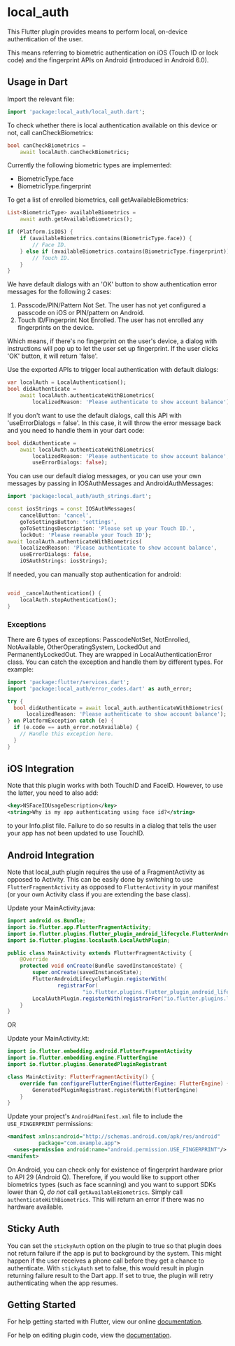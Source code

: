 # local_auth

This Flutter plugin provides means to perform local, on-device authentication of
the user.

This means referring to biometric authentication on iOS (Touch ID or lock code)
and the fingerprint APIs on Android (introduced in Android 6.0).

## Usage in Dart

Import the relevant file:

```dart
import 'package:local_auth/local_auth.dart';
```

To check whether there is local authentication available on this device or not, call canCheckBiometrics:

```dart
bool canCheckBiometrics =
    await localAuth.canCheckBiometrics;
```

Currently the following biometric types are implemented:

* BiometricType.face
* BiometricType.fingerprint

To get a list of enrolled biometrics, call getAvailableBiometrics:

```dart
List<BiometricType> availableBiometrics =
    await auth.getAvailableBiometrics();

if (Platform.isIOS) {
    if (availableBiometrics.contains(BiometricType.face)) {
        // Face ID.
    } else if (availableBiometrics.contains(BiometricType.fingerprint)) {
        // Touch ID.
    }
}
```

We have default dialogs with an 'OK' button to show authentication error
messages for the following 2 cases:

1.  Passcode/PIN/Pattern Not Set. The user has not yet configured a passcode on
    iOS or PIN/pattern on Android.
2.  Touch ID/Fingerprint Not Enrolled. The user has not enrolled any
    fingerprints on the device.

Which means, if there's no fingerprint on the user's device, a dialog with
instructions will pop up to let the user set up fingerprint. If the user clicks
'OK' button, it will return 'false'.

Use the exported APIs to trigger local authentication with default dialogs:

```dart
var localAuth = LocalAuthentication();
bool didAuthenticate =
    await localAuth.authenticateWithBiometrics(
        localizedReason: 'Please authenticate to show account balance');
```

If you don't want to use the default dialogs, call this API with
'useErrorDialogs = false'. In this case, it will throw the error message back
and you need to handle them in your dart code:

```dart
bool didAuthenticate =
    await localAuth.authenticateWithBiometrics(
        localizedReason: 'Please authenticate to show account balance',
        useErrorDialogs: false);
```

You can use our default dialog messages, or you can use your own messages by
passing in IOSAuthMessages and AndroidAuthMessages:

```dart
import 'package:local_auth/auth_strings.dart';

const iosStrings = const IOSAuthMessages(
    cancelButton: 'cancel',
    goToSettingsButton: 'settings',
    goToSettingsDescription: 'Please set up your Touch ID.',
    lockOut: 'Please reenable your Touch ID');
await localAuth.authenticateWithBiometrics(
    localizedReason: 'Please authenticate to show account balance',
    useErrorDialogs: false,
    iOSAuthStrings: iosStrings);

```

If needed, you can manually stop authentication for android:

```dart

void _cancelAuthentication() {
    localAuth.stopAuthentication();
}

```

### Exceptions

There are 6 types of exceptions: PasscodeNotSet, NotEnrolled, NotAvailable, OtherOperatingSystem, LockedOut and PermanentlyLockedOut.
They are wrapped in LocalAuthenticationError class. You can
catch the exception and handle them by different types. For example:

```dart
import 'package:flutter/services.dart';
import 'package:local_auth/error_codes.dart' as auth_error;

try {
  bool didAuthenticate = await local_auth.authenticateWithBiometrics(
      localizedReason: 'Please authenticate to show account balance');
} on PlatformException catch (e) {
  if (e.code == auth_error.notAvailable) {
    // Handle this exception here.
  }
}
```

## iOS Integration

Note that this plugin works with both TouchID and FaceID. However, to use the latter,
you need to also add:

```xml
<key>NSFaceIDUsageDescription</key>
<string>Why is my app authenticating using face id?</string>
```

to your Info.plist file. Failure to do so results in a dialog that tells the user your
app has not been updated to use TouchID.


## Android Integration

Note that local_auth plugin requires the use of a FragmentActivity as
opposed to Activity. This can be easily done by switching to use
`FlutterFragmentActivity` as opposed to `FlutterActivity` in your
manifest (or your own Activity class if you are extending the base class).

Update your MainActivity.java:

```java
import android.os.Bundle;
import io.flutter.app.FlutterFragmentActivity;
import io.flutter.plugins.flutter_plugin_android_lifecycle.FlutterAndroidLifecyclePlugin;
import io.flutter.plugins.localauth.LocalAuthPlugin;

public class MainActivity extends FlutterFragmentActivity {
    @Override
    protected void onCreate(Bundle savedInstanceState) {
        super.onCreate(savedInstanceState);
        FlutterAndroidLifecyclePlugin.registerWith(
                registrarFor(
                        "io.flutter.plugins.flutter_plugin_android_lifecycle.FlutterAndroidLifecyclePlugin"));
        LocalAuthPlugin.registerWith(registrarFor("io.flutter.plugins.localauth.LocalAuthPlugin"));
    }
}
```

OR

Update your MainActivity.kt:

```kotlin
import io.flutter.embedding.android.FlutterFragmentActivity
import io.flutter.embedding.engine.FlutterEngine
import io.flutter.plugins.GeneratedPluginRegistrant

class MainActivity: FlutterFragmentActivity() {
    override fun configureFlutterEngine(flutterEngine: FlutterEngine) {
        GeneratedPluginRegistrant.registerWith(flutterEngine)
    }
}
```

Update your project's `AndroidManifest.xml` file to include the
`USE_FINGERPRINT` permissions:

```xml
<manifest xmlns:android="http://schemas.android.com/apk/res/android"
          package="com.example.app">
  <uses-permission android:name="android.permission.USE_FINGERPRINT"/>
<manifest>
```

On Android, you can check only for existence of fingerprint hardware prior
to API 29 (Android Q). Therefore, if you would like to support other biometrics
types (such as face scanning) and you want to support SDKs lower than Q,
*do not* call `getAvailableBiometrics`. Simply call `authenticateWithBiometrics`.
This will return an error if there was no hardware available.

## Sticky Auth

You can set the `stickyAuth` option on the plugin to true so that plugin does not
return failure if the app is put to background by the system. This might happen
if the user receives a phone call before they get a chance to authenticate. With
`stickyAuth` set to false, this would result in plugin returning failure result
to the Dart app. If set to true, the plugin will retry authenticating when the
app resumes.

## Getting Started

For help getting started with Flutter, view our online
[documentation](http://flutter.io/).

For help on editing plugin code, view the [documentation](https://flutter.io/platform-plugins/#edit-code).